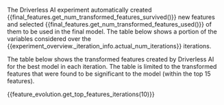 The Driverless AI experiment automatically created {{final_features.get_num_transformed_features_survived()}} new features and selected {{final_features.get_num_transformed_features_used()}} of them to be used in the final model. The table below shows a portion of the variables considered over the {{experiment_overview._iteration_info.actual_num_iterations}} iterations.  

The table below shows the transformed features created by Driverless AI for the best model in each iteration.  The table is limited to the transformed features that were found to be significant to the model (within the top 15 features).

{{feature_evolution.get_top_features_iterations(10)}}